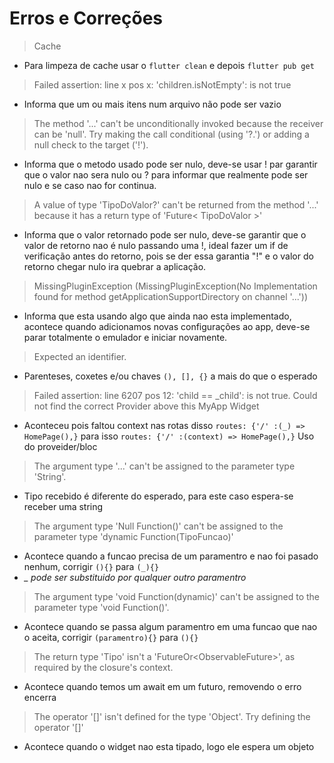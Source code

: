 # Erros e Correções
> Cache
- Para limpeza de cache usar o ```flutter clean``` e depois ```flutter pub get```
> Failed assertion: line x pos x: 'children.isNotEmpty': is not true
- Informa que um ou mais itens num arquivo não pode ser vazio
> The method '...' can't be unconditionally invoked because the receiver can be 'null'. Try making the call conditional (using '?.') or adding a null check to the target ('!').
- Informa que o metodo usado pode ser nulo, deve-se usar ! par garantir que o valor nao sera nulo ou ? para informar que realmente pode ser nulo e se caso nao for continua.
> A value of type 'TipoDoValor?' can't be returned from the method '...' because it has a return type of 'Future< TipoDoValor >'
- Informa que o valor retornado pode ser nulo, deve-se garantir que o valor de retorno nao é nulo passando uma !, ideal fazer um if de verificação antes do retorno, pois se der essa garantia "!" e o valor do retorno chegar nulo ira quebrar a aplicação.
> MissingPluginException (MissingPluginException(No Implementation found for method getApplicationSupportDirectory on channel '...'))
- Informa que esta usando algo que ainda nao esta implementado, acontece quando adicionamos novas configurações ao app, deve-se parar totalmente o emulador e iniciar novamente.
> Expected an identifier. 
- Parenteses, coxetes e/ou chaves ```(), [], {}``` a mais do que o esperado
> Failed assertion: line 6207 pos 12: 'child == _child': is not true.
> Could not find the correct Provider<ContactsRepository> above this MyApp Widget
- Aconteceu pois faltou context nas rotas disso ```routes: {'/' :(_) => HomePage(),}``` para isso ```routes: {'/' :(context) => HomePage(),}``` Uso do proveider/bloc
> The argument type '...' can't be assigned to the parameter type 'String'.
- Tipo recebido é diferente do esperado, para este caso espera-se receber uma string
>The argument type 'Null Function()' can't be assigned to the parameter type 'dynamic Function(TipoFuncao)'
- Acontece quando a funcao precisa de um paramentro e nao foi pasado nenhum, corrigir ```(){}``` para ```(_){}``` 
- *_ pode ser substituido por qualquer outro paramentro*
>The argument type 'void Function(dynamic)' can't be assigned to the parameter type 'void Function()'.
- Acontece quando se passa algum paramentro em uma funcao que nao o aceita, corrigir ```(paramentro){}``` para ```(){}```
>The return type 'Tipo' isn't a 'FutureOr<ObservableFuture<Tipo>>', as required by the closure's context.
- Acontece quando temos um await em um futuro, removendo o erro encerra
>The operator '[]' isn't defined for the type 'Object'. Try defining the operator '[]'
- Acontece quando o widget nao esta tipado, logo ele espera um objeto